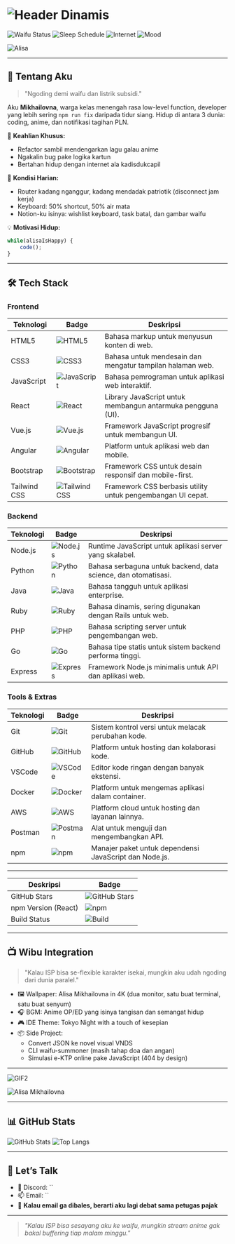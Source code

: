 # ![Header Dinamis](https://readme-typing-svg.demolab.com?font=Fira+Code&size=20&pause=1000&color=FFFFFF&width=800&height=50&lines=MIKHAILOVNA+%E2%80%93+POWERED+BY+WAIFU+%26+WIFI+LEMAH;MIKHAILOVNA+%E2%80%93+NGODING+SANTAI+BARENG+ALISA;MIKHAILOVNA+%E2%80%93+WIFI+LEMAH+TAPI+SEMANGAT+KUAT&vCenter=true)

![Waifu Status](https://img.shields.io/badge/Waifu-Alisa_Mikhailovna-pink)
![Sleep Schedule](https://img.shields.io/badge/Tidur-Optional-yellow)
![Internet](https://img.shields.io/badge/go.id_HTTPS-Still_404-red)
![Mood](https://img.shields.io/badge/Mood-Coding_with_Tears-blueviolet)

![Alisa](https://media0.giphy.com/media/v1.Y2lkPTc5MGI3NjExaHZyN2R2ZWY4cWlkdjNxZzY4YW42dXQ3N2RxdHlqcXcwMzdybGZ1MSZlcD12MV9pbnRlcm5hbF9naWZfYnlfaWQmY3Q9Zw/f1RvrZQir0DXmiRO0L/giphy.gif)

---

## 🫠 Tentang Aku

> "Ngoding demi waifu dan listrik subsidi."

Aku **Mikhailovna**, warga kelas menengah rasa low-level function, developer yang lebih sering `npm run fix` daripada tidur siang. Hidup di antara 3 dunia: coding, anime, dan notifikasi tagihan PLN.

🧠 **Keahlian Khusus:**
- Refactor sambil mendengarkan lagu galau anime
- Ngakalin bug pake logika kartun
- Bertahan hidup dengan internet ala kadisdukcapil

📡 **Kondisi Harian:**
- Router kadang nganggur, kadang mendadak patriotik (disconnect jam kerja)
- Keyboard: 50% shortcut, 50% air mata
- Notion-ku isinya: wishlist keyboard, task batal, dan gambar waifu

💡 **Motivasi Hidup:**

```js  
while(alisaIsHappy) {  
    code();  
}  
```

---

## 🛠️ Tech Stack

### Frontend
| Teknologi | Badge | Deskripsi |
|-----------|-------|-----------|
| HTML5 | ![HTML5](https://img.shields.io/badge/-HTML5-E34F26?logo=html5&logoColor=white) | Bahasa markup untuk menyusun konten di web. |
| CSS3 | ![CSS3](https://img.shields.io/badge/-CSS3-1572B6?logo=css3&logoColor=white) | Bahasa untuk mendesain dan mengatur tampilan halaman web. |
| JavaScript | ![JavaScript](https://img.shields.io/badge/-JavaScript-F7DF1E?logo=javascript&logoColor=black) | Bahasa pemrograman untuk aplikasi web interaktif. |
| React | ![React](https://img.shields.io/badge/-React-61DAFB?logo=react&logoColor=black) | Library JavaScript untuk membangun antarmuka pengguna (UI). |
| Vue.js | ![Vue.js](https://img.shields.io/badge/-Vue.js-4FC08D?logo=vuedotjs&logoColor=white) | Framework JavaScript progresif untuk membangun UI. |
| Angular | ![Angular](https://img.shields.io/badge/-Angular-DD0031?logo=angular&logoColor=white) | Platform untuk aplikasi web dan mobile. |
| Bootstrap | ![Bootstrap](https://img.shields.io/badge/-Bootstrap-7952B3?logo=bootstrap&logoColor=white) | Framework CSS untuk desain responsif dan mobile-first. |
| Tailwind CSS | ![Tailwind CSS](https://img.shields.io/badge/-Tailwind_CSS-06B6D4?logo=tailwindcss&logoColor=white) | Framework CSS berbasis utility untuk pengembangan UI cepat. |

### Backend
| Teknologi | Badge | Deskripsi |
|-----------|-------|-----------|
| Node.js | ![Node.js](https://img.shields.io/badge/-Node.js-339933?logo=nodedotjs&logoColor=white) | Runtime JavaScript untuk aplikasi server yang skalabel. |
| Python | ![Python](https://img.shields.io/badge/-Python-3776AB?logo=python&logoColor=white) | Bahasa serbaguna untuk backend, data science, dan otomatisasi. |
| Java | ![Java](https://img.shields.io/badge/-Java-007396?logo=openjdk&logoColor=white) | Bahasa tangguh untuk aplikasi enterprise. |
| Ruby | ![Ruby](https://img.shields.io/badge/-Ruby-CC342D?logo=ruby&logoColor=white) | Bahasa dinamis, sering digunakan dengan Rails untuk web. |
| PHP | ![PHP](https://img.shields.io/badge/-PHP-777BB4?logo=php&logoColor=white) | Bahasa scripting server untuk pengembangan web. |
| Go | ![Go](https://img.shields.io/badge/-Go-00ADD8?logo=go&logoColor=white) | Bahasa tipe statis untuk sistem backend performa tinggi. |
| Express | ![Express](https://img.shields.io/badge/-Express-000000?logo=express&logoColor=white) | Framework Node.js minimalis untuk API dan aplikasi web. |

### Tools & Extras
| Teknologi | Badge | Deskripsi |
|-----------|-------|-----------|
| Git | ![Git](https://img.shields.io/badge/-Git-F05032?logo=git&logoColor=white) | Sistem kontrol versi untuk melacak perubahan kode. |
| GitHub | ![GitHub](https://img.shields.io/badge/-GitHub-181717?logo=github&logoColor=white) | Platform untuk hosting dan kolaborasi kode. |
| VSCode | ![VSCode](https://img.shields.io/badge/-VSCode-007ACC?logo=visualstudiocode&logoColor=white) | Editor kode ringan dengan banyak ekstensi. |
| Docker | ![Docker](https://img.shields.io/badge/-Docker-2496ED?logo=docker&logoColor=white) | Platform untuk mengemas aplikasi dalam container. |
| AWS | ![AWS](https://img.shields.io/badge/-AWS-FF9900?logo=amazonaws&logoColor=white) | Platform cloud untuk hosting dan layanan lainnya. |
| Postman | ![Postman](https://img.shields.io/badge/-Postman-FF6C37?logo=postman&logoColor=white) | Alat untuk menguji dan mengembangkan API. |
| npm | ![npm](https://img.shields.io/badge/-npm-CB3837?logo=npm&logoColor=white) | Manajer paket untuk dependensi JavaScript dan Node.js. |

---

| Deskripsi | Badge |
|-----------|-------|
| GitHub Stars | ![GitHub Stars](https://img.shields.io/github/stars/facebook/react?style=social) |
| npm Version (React) | ![npm](https://img.shields.io/npm/v/react?color=CB3837&logo=npm) |
| Build Status | ![Build](https://img.shields.io/github/workflow/status/expressjs/express/CI?logo=github) |

---

## 📺 Wibu Integration

> "Kalau ISP bisa se-flexible karakter isekai, mungkin aku udah ngoding dari dunia paralel."

- 🖼 Wallpaper: Alisa Mikhailovna in 4K (dua monitor, satu buat terminal, satu buat senyum)
- 🎧 BGM: Anime OP/ED yang isinya tangisan dan semangat hidup
- 🎮 IDE Theme: Tokyo Night with a touch of kesepian
- 📦 Side Project:
  - Convert JSON ke novel visual VNDS
  - CLI waifu-summoner (masih tahap doa dan angan)
  - Simulasi e-KTP online pake JavaScript (404 by design)

---

![GIF2](https://tenor.com/view/alisa-kujou-roshidere-anime-food-meal-gif-1240672885476414624.gif)

![Alisa Mikhailovna](https://tenor.com/iCiZlyIblmG.gif)

---

## 📊 GitHub Stats

![GitHub Stats](https://github-readme-stats.vercel.app/api?username=mikhailovnasy&show_icons=true&theme=tokyonight)
![Top Langs](https://github-readme-stats.vercel.app/api/top-langs/?username=mikhailovnasy&layout=compact&theme=tokyonight)

---

## 💬 Let’s Talk

- 🧠 Discord: ``
- 📫 Email: ``
- 🚪 **Kalau email ga dibales, berarti aku lagi debat sama petugas pajak**

---

> *"Kalau ISP bisa sesayang aku ke waifu, mungkin stream anime gak bakal buffering tiap malam minggu."*
